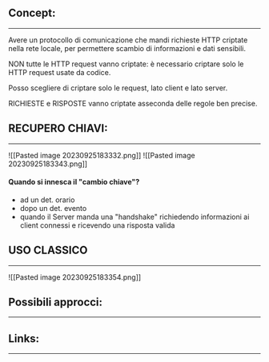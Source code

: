 ## Concept:
---
Avere un protocollo di comunicazione che mandi richieste HTTP criptate nella rete locale, per permettere scambio di informazioni e dati sensibili.

NON tutte le HTTP request vanno criptate: è necessario criptare solo le HTTP request usate da codice.

Posso scegliere di criptare solo le request, lato client e lato server.

RICHIESTE e RISPOSTE vanno criptate asseconda delle regole ben precise.

## RECUPERO CHIAVI:
---

![[Pasted image 20230925183332.png]]
![[Pasted image 20230925183343.png]]

#### Quando si innesca il "cambio chiave"?
- ad un det. orario
- dopo un det. evento
- quando il Server manda una "handshake" richiedendo informazioni ai client connessi e ricevendo una risposta valida

## USO CLASSICO
---
![[Pasted image 20230925183354.png]]



## Possibili approcci:
---


## Links:
---

